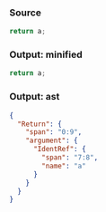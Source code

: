 ### Source
```js parse:stmt
return a;
```

### Output: minified
```js
return a;
```

### Output: ast
```json
{
  "Return": {
    "span": "0:9",
    "argument": {
      "IdentRef": {
        "span": "7:8",
        "name": "a"
      }
    }
  }
}
```
